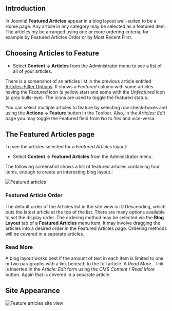 <!-- Filename: J4.x:Featured_Articles / Display title: Articles: Featured -->

## Introduction

In Joomla! **Featured Articles** appear in a blog layout well-suited to be a 
Home page. Any article in any category may be selected as a featured item. The 
articles my be arranged using one or more ordering criteria, for example by 
Featured Articles Order or by Most Recent First.

## Choosing Articles to Feature

- Select **Content → Articles** from the Administrator menu to see a
  list of all of your articles.

There is a screenshot of an articles list in the previous article entitled
[Articles: Filter Options](jdocmanual?article=user/articles/articles-filter-options). 
It shows a *Featured* column with some articles having the *Featured* 
icon (a yellow star) and some with the *Unfeatured* icon (a grey bulls-eye). 
The icons are used to toggle the featured status.

You can select multiple articles to feature by selecting row check-boxes and 
using the **Actions → Feature** button in the Toolbar. Also, in the 
*Articles: Edit* page you may toggle the Featured field from *No* to *Yes* 
and vice-versa.

## The Featured Articles page

To see the articles selected for a *Featured Articles* layout:

- Select **Content → Featured Articles** from the Administrator menu.

The following screenshot shows a list of featured articles containing four 
items, enough to create an interesting blog layout.:

![Featured articles](../../../en/images/articles/articles-featured.png)

### Featured Article Order

The default order of the Articles list in the site view is ID Descending, which 
puts the latest article at the top of the list. There are many options available 
to set the display order. The ordering method may be selected via the 
**Blog Layout** tab of a **Featured Articles** menu item. It may involve 
dragging the articles into a desired order in the Featured Articles
page. Ordering methods will be covered in a separate articles.

### Read More

A blog layout works best if the amount of text in each item is limited
to one or two paragraphs with a link beneath to the full article. A 
*Read More...* link is inserted in the *Article: Edit* form using the 
*CMS Content* / *Read More* button. Again that is covered in a separate
article.

## Site Appearance

![Feature articles site view](../../../en/images/articles/articles-featured-site.png)

